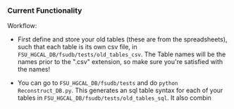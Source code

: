 ### Current Functionality

Workflow: 

* First define and store your old tables (these are from the spreadsheets), such that each table is its own csv file, in `FSU_HGCAL_DB/fsudb/tests/old_tables_csv`. The Table names will be the names prior to the ".csv" extension, so make sure you're satisfied with the names!

* You can go to `FSU_HGCAL_DB/fsudb/tests` and do `python Reconstruct_DB.py`. This generates an sql table syntax for each of your tables in `FSU_HGCAL_DB/fsudb/tests/old_tables_sql`. It also combin